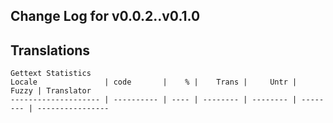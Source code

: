 ## Change Log for v0.0.2..v0.1.0


## Translations
```
Gettext Statistics
Locale               | code       |    % |    Trans |     Untr |    Fuzzy | Translator
-------------------- | ---------- | ---- | -------- | -------- | -------- | ----------------
```
